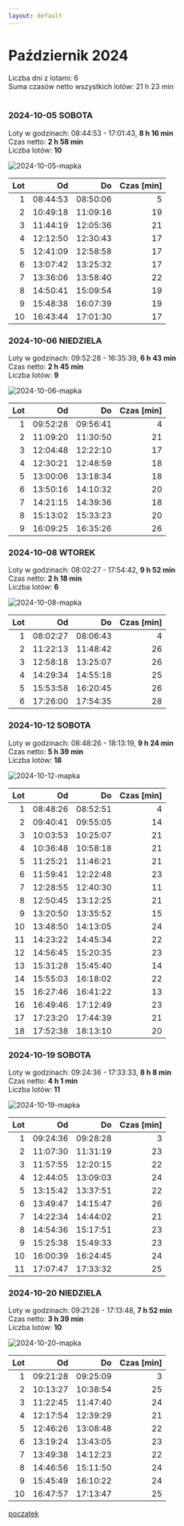 ```yaml
---
layout: default
---
```

# Październik 2024

Liczba dni z lotami: 6<br>
Suma czasów netto wszystkich lotów: 21 h 23 min<br>
<br>


### 2024-10-05 SOBOTA

Loty w godzinach: 08:44:53 - 17:01:43, **8 h 16 min**  
Czas netto: **2 h 58 min**  
Liczba lotów: **10**  

![2024-10-05-mapka](./2024-10-05/map.jpg)

|Lot|Od|Do|Czas [min]|
|----:|--------:|--------:|--------:|
|1|08:44:53|08:50:06|5|
|2|10:49:18|11:09:16|19|
|3|11:44:19|12:05:36|21|
|4|12:12:50|12:30:43|17|
|5|12:41:09|12:58:58|17|
|6|13:07:42|13:25:32|17|
|7|13:36:06|13:58:40|22|
|8|14:50:41|15:09:54|19|
|9|15:48:38|16:07:39|19|
|10|16:43:44|17:01:30|17|


### 2024-10-06 NIEDZIELA

Loty w godzinach: 09:52:28 - 16:35:39, **6 h 43 min**  
Czas netto: **2 h 45 min**  
Liczba lotów: **9**  

![2024-10-06-mapka](./2024-10-06/map.jpg)

|Lot|Od|Do|Czas [min]|
|----:|--------:|--------:|--------:|
|1|09:52:28|09:56:41|4|
|2|11:09:20|11:30:50|21|
|3|12:04:48|12:22:10|17|
|4|12:30:21|12:48:59|18|
|5|13:00:06|13:18:34|18|
|6|13:50:16|14:10:32|20|
|7|14:21:15|14:39:36|18|
|8|15:13:02|15:33:23|20|
|9|16:09:25|16:35:26|26|


### 2024-10-08 WTOREK

Loty w godzinach: 08:02:27 - 17:54:42, **9 h 52 min**  
Czas netto: **2 h 18 min**  
Liczba lotów: **6**  

![2024-10-08-mapka](./2024-10-08/map.jpg)

|Lot|Od|Do|Czas [min]|
|----:|--------:|--------:|--------:|
|1|08:02:27|08:06:43|4|
|2|11:22:13|11:48:42|26|
|3|12:58:18|13:25:07|26|
|4|14:29:34|14:55:18|25|
|5|15:53:58|16:20:45|26|
|6|17:26:00|17:54:35|28|


### 2024-10-12 SOBOTA

Loty w godzinach: 08:48:26 - 18:13:19, **9 h 24 min**  
Czas netto: **5 h 39 min**  
Liczba lotów: **18**  

![2024-10-12-mapka](./2024-10-12/map.jpg)

|Lot|Od|Do|Czas [min]|
|----:|--------:|--------:|--------:|
|1|08:48:26|08:52:51|4|
|2|09:40:41|09:55:05|14|
|3|10:03:53|10:25:07|21|
|4|10:36:48|10:58:18|21|
|5|11:25:21|11:46:21|21|
|6|11:59:41|12:22:48|23|
|7|12:28:55|12:40:30|11|
|8|12:50:45|13:12:25|21|
|9|13:20:50|13:35:52|15|
|10|13:48:50|14:13:05|24|
|11|14:23:22|14:45:34|22|
|12|14:56:45|15:20:35|23|
|13|15:31:28|15:45:40|14|
|14|15:55:03|16:18:02|22|
|15|16:27:46|16:41:22|13|
|16|16:49:46|17:12:49|23|
|17|17:23:20|17:44:39|21|
|18|17:52:38|18:13:10|20|


### 2024-10-19 SOBOTA

Loty w godzinach: 09:24:36 - 17:33:33, **8 h 8 min**  
Czas netto: **4 h 1 min**  
Liczba lotów: **11**  

![2024-10-19-mapka](./2024-10-19/map.jpg)

|Lot|Od|Do|Czas [min]|
|----:|--------:|--------:|--------:|
|1|09:24:36|09:28:28|3|
|2|11:07:30|11:31:19|23|
|3|11:57:55|12:20:15|22|
|4|12:44:05|13:09:03|24|
|5|13:15:42|13:37:51|22|
|6|13:49:47|14:15:47|26|
|7|14:22:34|14:44:02|21|
|8|14:54:36|15:17:51|23|
|9|15:25:38|15:49:33|23|
|10|16:00:39|16:24:45|24|
|11|17:07:47|17:33:32|25|


### 2024-10-20 NIEDZIELA

Loty w godzinach: 09:21:28 - 17:13:48, **7 h 52 min**  
Czas netto: **3 h 39 min**  
Liczba lotów: **10**  

![2024-10-20-mapka](./2024-10-20/map.jpg)

|Lot|Od|Do|Czas [min]|
|----:|--------:|--------:|--------:|
|1|09:21:28|09:25:09|3|
|2|10:13:27|10:38:54|25|
|3|11:22:45|11:47:40|24|
|4|12:17:54|12:39:29|21|
|5|12:46:26|13:08:48|22|
|6|13:19:24|13:43:05|23|
|7|13:49:38|14:12:23|22|
|8|14:46:56|15:11:50|24|
|9|15:45:49|16:10:22|24|
|10|16:47:57|17:13:47|25|


[początek](./)
